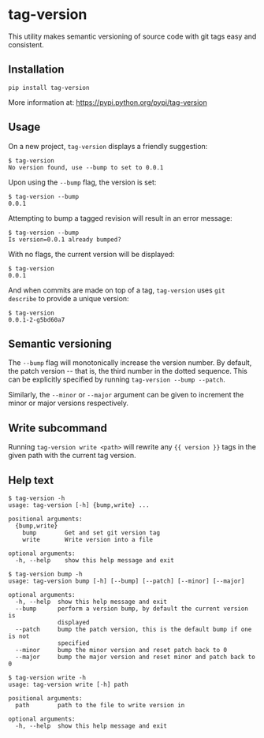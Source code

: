 # tag-version

This utility makes semantic versioning of source code with git tags easy and consistent.

## Installation

```
pip install tag-version
```

More information at: https://pypi.python.org/pypi/tag-version

## Usage

On a new project, `tag-version` displays a friendly suggestion:

```
$ tag-version
No version found, use --bump to set to 0.0.1
```

Upon using the `--bump` flag, the version is set:

```
$ tag-version --bump
0.0.1
```

Attempting to bump a tagged revision will result in an error message:

```
$ tag-version --bump
Is version=0.0.1 already bumped?
```

With no flags, the current version will be displayed:

```
$ tag-version
0.0.1
```

And when commits are made on top of a tag, `tag-version` uses `git describe` to provide a unique version:

```
$ tag-version
0.0.1-2-g5bd60a7
```

## Semantic versioning

The `--bump` flag will monotonically increase the version number.  By default, the patch version -- that is, the third number in the dotted sequence.  This can be explicitly specified by running `tag-version --bump --patch`.

Similarly, the `--minor` or `--major` argument can be given to increment the minor or major versions respectively.


## Write subcommand

Running `tag-version write <path>` will rewrite any `{{ version }}` tags in the given path with the current tag version.

## Help text

```
$ tag-version -h
usage: tag-version [-h] {bump,write} ...

positional arguments:
  {bump,write}
    bump        Get and set git version tag
    write       Write version into a file

optional arguments:
  -h, --help    show this help message and exit

$ tag-version bump -h
usage: tag-version bump [-h] [--bump] [--patch] [--minor] [--major]

optional arguments:
  -h, --help  show this help message and exit
  --bump      perform a version bump, by default the current version is
              displayed
  --patch     bump the patch version, this is the default bump if one is not
              specified
  --minor     bump the minor version and reset patch back to 0
  --major     bump the major version and reset minor and patch back to 0

$ tag-version write -h
usage: tag-version write [-h] path

positional arguments:
  path        path to the file to write version in

optional arguments:
  -h, --help  show this help message and exit
```
